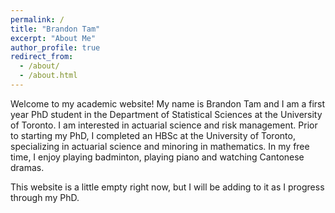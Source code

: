 ```yaml
---
permalink: /
title: "Brandon Tam"
excerpt: "About Me"
author_profile: true
redirect_from: 
  - /about/
  - /about.html
---
```


Welcome to my academic website! My name is Brandon Tam and I am a first year PhD student in the Department of Statistical Sciences at the University of Toronto. I am interested in actuarial science and risk management. Prior to starting my PhD, I completed an HBSc at the University of Toronto, specializing in actuarial science and minoring in mathematics. In my free time, I enjoy playing badminton, playing piano and watching Cantonese dramas.

This website is a little empty right now, but I will be adding to it as I progress through my PhD. 

